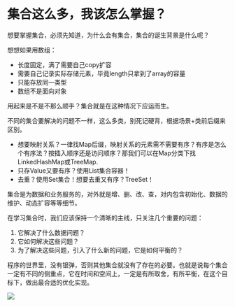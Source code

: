 # 集合这么多，我该怎么掌握？

想要掌握集合，必须先知道，为什么会有集合，集合的诞生背景是什么呢？

想想如果用数组：

- 长度固定，满了需要自己copy扩容
- 需要自己记录实际存储元素，毕竟length只拿到了array的容量
- 只能存放同一类型
- 数组不是面向对象

用起来是不是不那么顺手？集合就是在这种情况下应运而生。

不同的集合要解决的问题不一样，这么多类，别死记硬背，根据场景+类前后缀来区别。

- 想要映射关系？一律找Map后缀，映射关系的元素需不需要有序？有序是怎么个有序法？按插入顺序还是访问顺序？那我们可以在Map分类下找LinkedHashMap或TreeMap.
- 只存Value又要有序？使用List集合容器！
- 去重？使用Set集合！想要去重又有序？TreeSet！

集合是为数据和业务服务的，对外就是增、删、改、查，对内包含初始化、数据的维护、动态扩容等等细节。

在学习集合时，我们应该保持一个清晰的主线，只关注几个重要的问题：

1. 它解决了什么数据问题？
2. 它如何解决这些问题？
3. 为了解决这些问题，引入了什么新的问题，它是如何平衡的？

程序的世界里，没有银弹，否则其他集合就没有了存在的必要。也就是说每个集合一定有不同的侧重点，它在时间和空间上，一定是有所取舍，有所平衡，在这个目标下，做出最合适的优化实现。

![](https://upload-images.jianshu.io/upload_images/3167794-9fcf83002bde2e0d.jpg?imageMogr2/auto-orient/strip%7CimageView2/2/w/1240)


